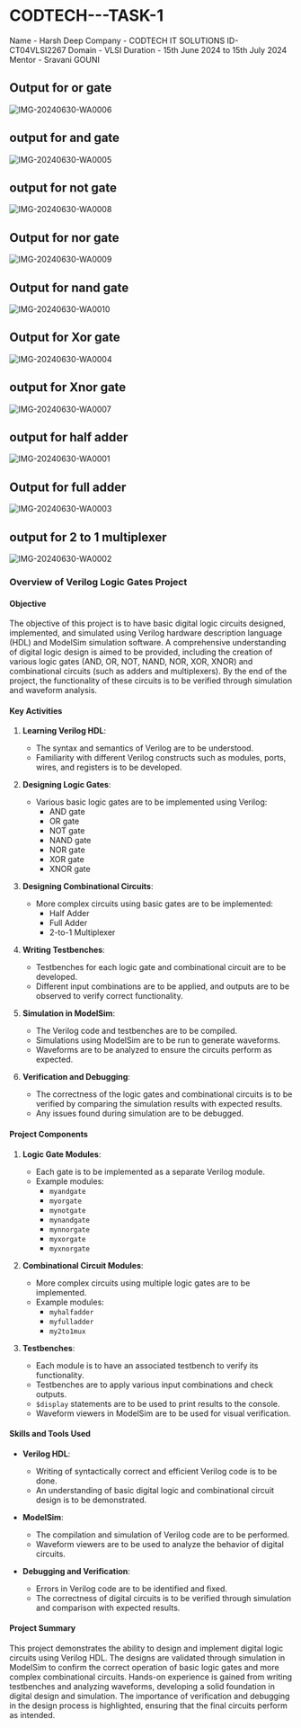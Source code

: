# CODTECH---TASK-1
Name - Harsh Deep  Company - CODTECH IT SOLUTIONS ID- CT04VLSI2267 Domain - VLSI
Duration - 15th June 2024 to 15th July 2024  Mentor - Sravani GOUNI 
## Output for or gate
![IMG-20240630-WA0006](https://github.com/Haryush/CODTECH---TASK-1/assets/173982392/17e52db9-b677-4807-b051-1bc295c6016b)
## output for and gate
![IMG-20240630-WA0005](https://github.com/Haryush/CODTECH---TASK-1/assets/173982392/c8288cfa-6301-43c4-9eae-cff8ceb98672)
## output for not gate
![IMG-20240630-WA0008](https://github.com/Haryush/CODTECH---TASK-1/assets/173982392/fa2d15fe-bd4e-44b9-8c4b-4d930991f358)
## Output for nor gate
![IMG-20240630-WA0009](https://github.com/Haryush/CODTECH---TASK-1/assets/173982392/f56d3277-bae0-411a-a1e6-f8b809ce6d30)
## Output for nand gate
![IMG-20240630-WA0010](https://github.com/Haryush/CODTECH---TASK-1/assets/173982392/61dde968-7775-4849-86c1-72fe23ea1e22)
## Output for Xor gate
![IMG-20240630-WA0004](https://github.com/Haryush/CODTECH---TASK-1/assets/173982392/ac19862c-5219-4b56-8959-781c74b9f0d2)
## output for Xnor gate
![IMG-20240630-WA0007](https://github.com/Haryush/CODTECH---TASK-1/assets/173982392/7ab67414-3dbc-450c-b0ab-7eadc451fedd)
## output for half adder
![IMG-20240630-WA0001](https://github.com/Haryush/CODTECH---TASK-1/assets/173982392/f8511d9a-ce7b-4d9c-a538-e74bed8d7538)
## Output for full adder
![IMG-20240630-WA0003](https://github.com/Haryush/CODTECH---TASK-1/assets/173982392/d54193f3-319b-40bc-b603-bc11fe3c4065)
## output for 2 to 1 multiplexer
![IMG-20240630-WA0002](https://github.com/Haryush/CODTECH---TASK-1/assets/173982392/00c699a7-98ee-4fb5-8e19-d504a8c6403e)
### Overview of Verilog Logic Gates Project

#### Objective
The objective of this project is to have basic digital logic circuits designed, implemented, and simulated using Verilog hardware description language (HDL) and ModelSim simulation software. A comprehensive understanding of digital logic design is aimed to be provided, including the creation of various logic gates (AND, OR, NOT, NAND, NOR, XOR, XNOR) and combinational circuits (such as adders and multiplexers). By the end of the project, the functionality of these circuits is to be verified through simulation and waveform analysis.

#### Key Activities
1. **Learning Verilog HDL**:
   - The syntax and semantics of Verilog are to be understood.
   - Familiarity with different Verilog constructs such as modules, ports, wires, and registers is to be developed.

2. **Designing Logic Gates**:
   - Various basic logic gates are to be implemented using Verilog:
     - AND gate
     - OR gate
     - NOT gate
     - NAND gate
     - NOR gate
     - XOR gate
     - XNOR gate

3. **Designing Combinational Circuits**:
   - More complex circuits using basic gates are to be implemented:
     - Half Adder
     - Full Adder
     - 2-to-1 Multiplexer

4. **Writing Testbenches**:
   - Testbenches for each logic gate and combinational circuit are to be developed.
   - Different input combinations are to be applied, and outputs are to be observed to verify correct functionality.

5. **Simulation in ModelSim**:
   - The Verilog code and testbenches are to be compiled.
   - Simulations using ModelSim are to be run to generate waveforms.
   - Waveforms are to be analyzed to ensure the circuits perform as expected.

6. **Verification and Debugging**:
   - The correctness of the logic gates and combinational circuits is to be verified by comparing the simulation results with expected results.
   - Any issues found during simulation are to be debugged.

#### Project Components
1. **Logic Gate Modules**:
   - Each gate is to be implemented as a separate Verilog module.
   - Example modules:
     - `myandgate`
     - `myorgate`
     - `mynotgate`
     - `mynandgate`
     - `mynnorgate`
     - `myxorgate`
     - `myxnorgate`

2. **Combinational Circuit Modules**:
   - More complex circuits using multiple logic gates are to be implemented.
   - Example modules:
     - `myhalfadder`
     - `myfulladder`
     - `my2to1mux`

3. **Testbenches**:
   - Each module is to have an associated testbench to verify its functionality.
   - Testbenches are to apply various input combinations and check outputs.
   - `$display` statements are to be used to print results to the console.
   - Waveform viewers in ModelSim are to be used for visual verification.

#### Skills and Tools Used
- **Verilog HDL**:
  - Writing of syntactically correct and efficient Verilog code is to be done.
  - An understanding of basic digital logic and combinational circuit design is to be demonstrated.

- **ModelSim**:
  - The compilation and simulation of Verilog code are to be performed.
  - Waveform viewers are to be used to analyze the behavior of digital circuits.

- **Debugging and Verification**:
  - Errors in Verilog code are to be identified and fixed.
  - The correctness of digital circuits is to be verified through simulation and comparison with expected results.

#### Project Summary
This project demonstrates the ability to design and implement digital logic circuits using Verilog HDL. The designs are validated through simulation in ModelSim to confirm the correct operation of basic logic gates and more complex combinational circuits. Hands-on experience is gained from writing testbenches and analyzing waveforms, developing a solid foundation in digital design and simulation. The importance of verification and debugging in the design process is highlighted, ensuring that the final circuits perform as intended.
